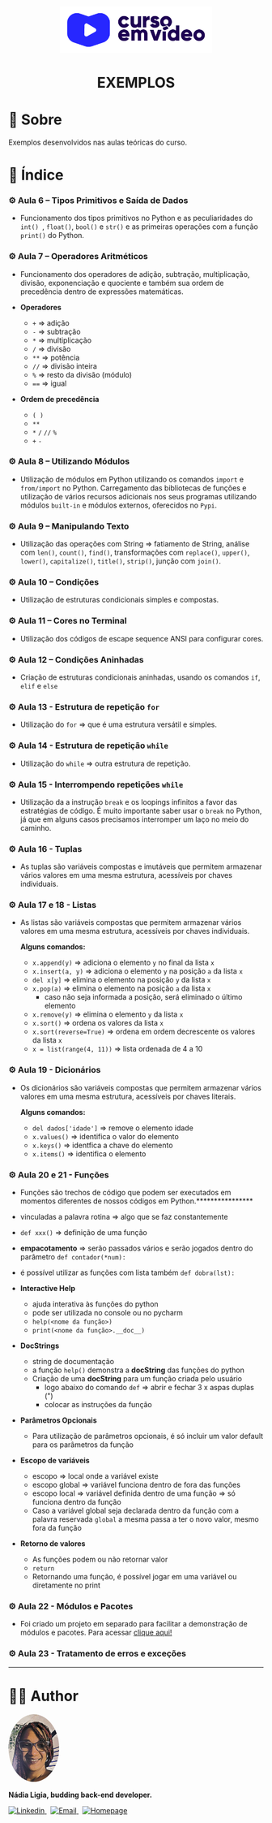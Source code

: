 <p align="center">
  <img src="../.github/logo.png" width=300 alt="Curso em Vídeo">
</p>
<h1 align="center">EXEMPLOS</h1>

# 📌 Sobre

Exemplos desenvolvidos nas aulas teóricas do curso.

# 📌 Índice

### ⚙️ Aula 6 – Tipos Primitivos e Saída de Dados
- Funcionamento dos tipos primitivos no Python e as peculiaridades do `int() `, `float()`, `bool()` e `str()` e as primeiras operações com a função `print()` do Python.

### ⚙️ Aula 7 – Operadores Aritméticos
- Funcionamento dos operadores de adição, subtração, multiplicação, divisão, exponenciação e quociente e também sua ordem de precedência dentro de expressões matemáticas. 

- **Operadores**
  - `+` ⇒ adição
  - `-` ⇒ subtração
  - `*` ⇒ multiplicação
  - `/` ⇒ divisão
  - `**` ⇒ potência
  - `//` ⇒ divisão inteira
  - `%` ⇒ resto da divisão (módulo)
  - `==` ⇒ igual

- **Ordem de precedência**
  - `( )`
  - `**`
  - `*` `/` `//` `%`
  - `+` `-`

### ⚙️ Aula 8 – Utilizando Módulos
- Utilização de módulos em Python utilizando os comandos `import` e `from/import` no Python. Carregamento das bibliotecas de funções e utilização de vários recursos adicionais nos seus programas utilizando módulos `built-in` e módulos externos, oferecidos no `Pypi`.

### ⚙️ Aula 9 – Manipulando Texto
- Utilização das operações com String => fatiamento de String, análise com `len()`, `count()`, `find()`, transformações com `replace()`, `upper()`, `lower()`, `capitalize()`, `title()`, `strip()`, junção com `join()`.

### ⚙️ Aula 10 – Condições
- Utilização de estruturas condicionais simples e compostas.

### ⚙️ Aula 11 – Cores no Terminal
- Utilização dos códigos de escape sequence ANSI para configurar cores.

### ⚙️ Aula 12 – Condições Aninhadas
- Criação de estruturas condicionais aninhadas, usando os comandos `if`, `elif` e `else`

### ⚙️ Aula 13 - Estrutura de repetição `for`
- Utilização do `for` => que é uma estrutura versátil e simples.

### ⚙️ Aula 14 - Estrutura de repetição `while`
- Utilização do `while` => outra estrutura de repetição.

### ⚙️ Aula 15 - Interrompendo repetições `while`
- Utilização da a instrução `break` e os loopings infinitos a favor das estratégias de código. É muito importante saber usar o `break` no Python, já que em alguns casos precisamos interromper um laço no meio do caminho.

### ⚙️ Aula 16 - Tuplas
- As tuplas são variáveis compostas e imutáveis que permitem armazenar vários valores em uma mesma estrutura, acessíveis por chaves individuais.

### ⚙️ Aula 17 e 18 - Listas
- As listas são variáveis compostas que permitem armazenar vários valores em uma mesma estrutura, acessíveis por chaves individuais.

  **Alguns comandos:**
  - `x.append(y)` ⇒ adiciona o elemento `y` no final da lista `x`
  - `x.insert(a, y)` ⇒ adiciona o elemento `y` na posição `a` da lista `x`
  - `del x[y]` ⇒ elimina o elemento na posição `y` da lista `x`
  - `x.pop(a)` ⇒ elimina o elemento na posição `a` da lista `x`
      - caso não seja informada a posição, será eliminado o último elemento
  - `x.remove(y)` ⇒ elimina o elemento `y` da lista `x`
  - `x.sort()` ⇒ ordena os valores da lista `x`
  - `x.sort(reverse=True)` ⇒ ordena em ordem decrescente os valores da lista `x`
  - `x = list(range(4, 11))` ⇒ lista ordenada de 4 a 10

### ⚙️ Aula 19 - Dicionários 
- Os dicionários são variáveis compostas que permitem armazenar vários valores em uma mesma estrutura, acessíveis por chaves literais.

  **Alguns comandos:**
  - `del dados['idade']` => remove o elemento idade
  - `x.values()` => identifica o valor do elemento
  - `x.keys()` => identfica a chave do elemento
  - `x.items()` => identifica o elemento

### ⚙️ Aula 20 e 21 - Funções
- Funções são trechos de código que podem ser executados em momentos diferentes de nossos códigos em Python.****************
- vinculadas a palavra rotina ⇒ algo que se faz constantemente
- `def xxx()` ⇒ definição de uma função
- **empacotamento** ⇒ serão passados vários e serão jogados dentro do parâmetro
  `def contador(*num):`
- é possível utilizar as funções com lista também
  `def dobra(lst):`

- **Interactive Help**
    - ajuda interativa às funções do python
    - pode ser utilizada no console ou no pycharm
    - `help(<nome da função>)`
    - `print(<nome da função>.__doc__)`
- **DocStrings**
    - string de documentação
    - a função `help()` demonstra a **docString** das funções do python
    - Criação de uma **docString** para um função criada pelo usuário
        - logo abaixo do comando `def` ⇒ abrir e fechar 3 x aspas duplas (")
        - colocar as instruções da função
       
- **Parâmetros Opcionais**
    - Para utilização de parâmetros opcionais, é só incluir um valor default para os parâmetros da função
   
- **Escopo de variáveis**
    - escopo ⇒ local onde a variável existe
    - escopo global ⇒ variável funciona dentro de fora das funções
    - escopo local ⇒ variável definida dentro de uma função ⇒ só funciona dentro da função
    - Caso a variável global seja declarada dentro da função com a palavra reservada `global` a mesma passa a ter o novo valor, mesmo fora da função

- **Retorno de valores**
    - As funções podem ou não retornar valor
    - `return`
    - Retornando uma função, é possível jogar em uma variável ou diretamente no print

### ⚙️ Aula 22 - Módulos e Pacotes

- Foi criado um projeto em separado para facilitar a demonstração de módulos e pacotes. Para acessar [clique aqui!](../modularizacao)

### ⚙️ Aula 23 - Tratamento de erros e exceções
************


# 👩‍💼 Author
<img src="../.github/picture.png" width="100px;" alt="Picture"/>
<p><b>Nádia Ligia, budding back-end developer.</b></p>
<a href="https://www.linkedin.com/in/nlnadialigia/">
  <img alt="Linkedin" src="https://img.shields.io/badge/-Linkedin -8703A4?style=flat&logo=Linkedin&logoColor=white&link=https://www.linkedin.com/in/nlnadialigia/" />
</a>&nbsp;
<a href="mailto:nlnadialigia@gmail.com">
  <img alt="Email" src="https://img.shields.io/badge/-Email-8703A4?style=flat&logo=Gmail&logoColor=white&link=mailto:nlnadialigia@gmail.com" />
</a>&nbsp;
<a href="https://www.nlnadialigia.com">
  <img alt="Homepage" src="https://img.shields.io/badge/-Homepage-8703A4" />
</a>